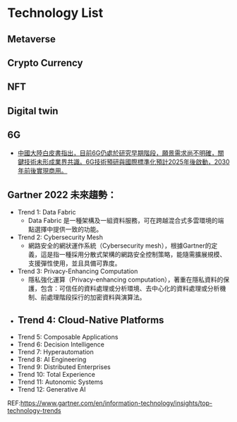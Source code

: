 # Technology List

## Metaverse

## Crypto Currency 

## NFT

## Digital twin

## 6G
- [中國大陸白皮書指出，目前6G仍處於研究早期階段，願景需求尚不明確，關鍵技術未形成業界共識。6G技術預研與國際標準化預計2025年後啟動，2030年前後實現商用。](https://udn.com/news/story/7333/5515360)

## Gartner 2022 未來趨勢：
- Trend 1: Data Fabric
	- Data Fabric 是一種架構及一組資料服務，可在跨越混合式多雲環境的端點選擇中提供一致的功能。
- Trend 2: Cybersecurity Mesh
	- 網路安全的網狀運作系統（Cybersecurity mesh），根據Gartner的定義，這是指一種採用分散式架構的網路安全控制策略，能隨需擴展規模、支援彈性使用，並且具備可靠度。
- Trend 3: Privacy-Enhancing Computation 
	- 隱私強化運算（Privacy-enhancing computation），著重在隱私資料的保護，包含：可信任的資料處理或分析環境、去中心化的資料處理或分析機制、前處理階段採行的加密資料與演算法。
- Trend 4: Cloud-Native Platforms 
	- 
- Trend 5: Composable Applications
- Trend 6: Decision Intelligence 
- Trend 7: Hyperautomation
- Trend 8: AI Engineering
- Trend 9: Distributed Enterprises
- Trend 10: Total Experience
- Trend 11: Autonomic Systems
- Trend 12: Generative AI

REF:https://www.gartner.com/en/information-technology/insights/top-technology-trends
